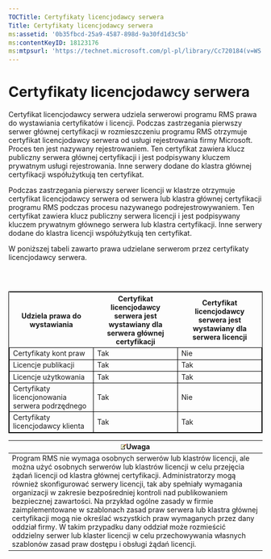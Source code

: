 ```yaml
---
TOCTitle: Certyfikaty licencjodawcy serwera
Title: Certyfikaty licencjodawcy serwera
ms:assetid: '0b35fbcd-25a9-4587-898d-9a30fd1d3c5b'
ms:contentKeyID: 18123176
ms:mtpsurl: 'https://technet.microsoft.com/pl-pl/library/Cc720184(v=WS.10)'
---
```


Certyfikaty licencjodawcy serwera
=================================

Certyfikat licencjodawcy serwera udziela serwerowi programu RMS prawa do wystawiania certyfikatów i licencji. Podczas zastrzegania pierwszy serwer głównej certyfikacji w rozmieszczeniu programu RMS otrzymuje certyfikat licencjodawcy serwera od usługi rejestrowania firmy Microsoft. Proces ten jest nazywany rejestrowaniem. Ten certyfikat zawiera klucz publiczny serwera głównej certyfikacji i jest podpisywany kluczem prywatnym usługi rejestrowania. Inne serwery dodane do klastra głównej certyfikacji współużytkują ten certyfikat.

Podczas zastrzegania pierwszy serwer licencji w klastrze otrzymuje certyfikat licencjodawcy serwera od serwera lub klastra głównej certyfikacji programu RMS podczas procesu nazywanego podrejestrowywaniem. Ten certyfikat zawiera klucz publiczny serwera licencji i jest podpisywany kluczem prywatnym głównego serwera lub klastra certyfikacji. Inne serwery dodane do klastra licencji współużytkują ten certyfikat.

W poniższej tabeli zawarto prawa udzielane serwerom przez certyfikaty licencjodawcy serwera.

###  

 
<table style="border:1px solid black;">
<colgroup>
<col width="33%" />
<col width="33%" />
<col width="33%" />
</colgroup>
<thead>
<tr class="header">
<th>Udziela prawa do wystawiania</th>
<th>Certyfikat licencjodawcy serwera jest wystawiany dla serwera głównej certyfikacji</th>
<th>Certyfikat licencjodawcy serwera jest wystawiany dla serwera licencji</th>
</tr>
</thead>
<tbody>
<tr class="odd">
<td style="border:1px solid black;">Certyfikaty kont praw</td>
<td style="border:1px solid black;">Tak</td>
<td style="border:1px solid black;">Nie</td>
</tr>
<tr class="even">
<td style="border:1px solid black;">Licencje publikacji</td>
<td style="border:1px solid black;">Tak</td>
<td style="border:1px solid black;">Tak</td>
</tr>
<tr class="odd">
<td style="border:1px solid black;">Licencje użytkowania</td>
<td style="border:1px solid black;">Tak</td>
<td style="border:1px solid black;">Tak</td>
</tr>
<tr class="even">
<td style="border:1px solid black;">Certyfikaty licencjonowania serwera podrzędnego</td>
<td style="border:1px solid black;">Tak</td>
<td style="border:1px solid black;">Nie</td>
</tr>
<tr class="odd">
<td style="border:1px solid black;">Certyfikaty licencjodawcy klienta</td>
<td style="border:1px solid black;">Tak</td>
<td style="border:1px solid black;">Tak</td>
</tr>
</tbody>
</table>
  
| ![](images/Cc720184.note(WS.10).gif)Uwaga                                                                                                                                                                                                                                                                                                                                                                                                                                                                                                                                                                                                                                                                          |  
|-------------------------------------------------------------------------------------------------------------------------------------------------------------------------------------------------------------------------------------------------------------------------------------------------------------------------------------------------------------------------------------------------------------------------------------------------------------------------------------------------------------------------------------------------------------------------------------------------------------------------------------------------------------------------------------------------------------------------------------------------|  
| Program RMS nie wymaga osobnych serwerów lub klastrów licencji, ale można użyć osobnych serwerów lub klastrów licencji w celu przejęcia żądań licencji od klastra głównej certyfikacji. Administratorzy mogą również skonfigurować serwery licencji, tak aby spełniały wymagania organizacji w zakresie bezpośredniej kontroli nad publikowaniem bezpiecznej zawartości. Na przykład ogólne zasady w firmie zaimplementowane w szablonach zasad praw serwera lub klastra głównej certyfikacji mogą nie określać wszystkich praw wymaganych przez dany oddział firmy. W takim przypadku dany oddział może rozmieścić oddzielny serwer lub klaster licencji w celu przechowywania własnych szablonów zasad praw dostępu i obsługi żądań licencji. |
